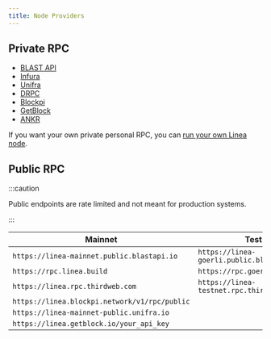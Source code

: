 ```yaml
---
title: Node Providers
---
```


## Private RPC

- [BLAST API](https://blastapi.io/)
- [Infura](https://www.infura.io/)
- [Unifra](https://unifra.io/)
- [DRPC](https://drpc.org/)
- [Blockpi](https://blockpi.io/)
- [GetBlock](https://getblock.io/)
- [ANKR](https://www.ankr.com/rpc/)


If you want your own private personal RPC, you can [run your own Linea node](/docs/build-on-linea/run-a-node.mdx).

## Public RPC

:::caution

Public endpoints are rate limited and not meant for production systems.

:::

| Mainnet     | Testnet |
| ----------- | ----------- |
| ```https://linea-mainnet.public.blastapi.io``` | ```https://linea-goerli.public.blastapi.io```
| ```https://rpc.linea.build``` | ```https://rpc.goerli.linea.build``` |
| ```https://linea.rpc.thirdweb.com``` | ```https://linea-testnet.rpc.thirdweb.com``` |
| ```https://linea.blockpi.network/v1/rpc/public``` | |
| ```https://linea-mainnet-public.unifra.io``` | |
| ```https://linea.getblock.io/your_api_key ```|
